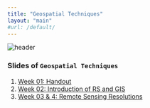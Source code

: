 ```yaml
---
title: "Geospatial Techniques"
layout: "main"
#url: /default/
---
```

![header](../../../Headers/Geo-Ans.jpg)

### Slides of `Geospatial Techniques`

1. [Week 01: Handout](../../../GA-W-01/Slides.html)
1. [Week 02: Introduction of RS and GIS](../../../GA-W-02/Slides.html)
1. [Week 03 & 4: Remote Sensing Resolutions](../../../GA-W-03/Slides.html)
